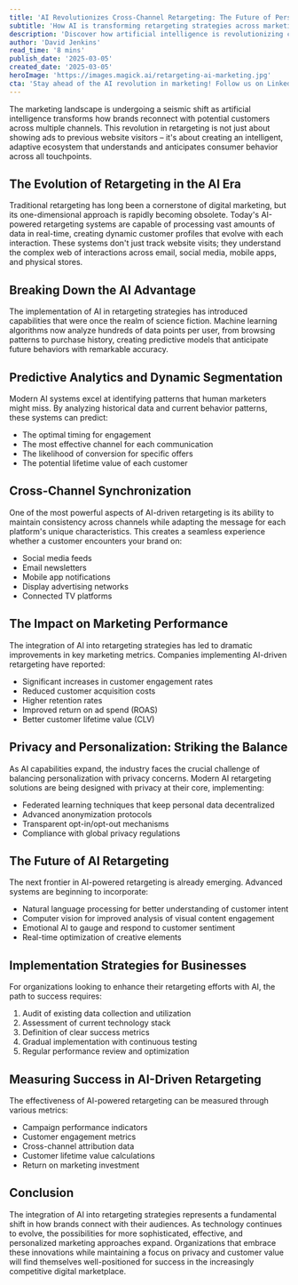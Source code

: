 ```yaml
---
title: 'AI Revolutionizes Cross-Channel Retargeting: The Future of Personalized Marketing'
subtitle: 'How AI is transforming retargeting strategies across marketing channels'
description: 'Discover how artificial intelligence is revolutionizing cross-channel retargeting, enabling brands to create more personalized and effective marketing campaigns. Learn about the latest AI capabilities, implementation strategies, and the future of intelligent customer engagement.'
author: 'David Jenkins'
read_time: '8 mins'
publish_date: '2025-03-05'
created_date: '2025-03-05'
heroImage: 'https://images.magick.ai/retargeting-ai-marketing.jpg'
cta: 'Stay ahead of the AI revolution in marketing! Follow us on LinkedIn for daily insights on the latest developments in AI-powered retargeting and digital marketing strategies.'
---
```


The marketing landscape is undergoing a seismic shift as artificial intelligence transforms how brands reconnect with potential customers across multiple channels. This revolution in retargeting is not just about showing ads to previous website visitors – it's about creating an intelligent, adaptive ecosystem that understands and anticipates consumer behavior across all touchpoints.

## The Evolution of Retargeting in the AI Era

Traditional retargeting has long been a cornerstone of digital marketing, but its one-dimensional approach is rapidly becoming obsolete. Today's AI-powered retargeting systems are capable of processing vast amounts of data in real-time, creating dynamic customer profiles that evolve with each interaction. These systems don't just track website visits; they understand the complex web of interactions across email, social media, mobile apps, and physical stores.

## Breaking Down the AI Advantage

The implementation of AI in retargeting strategies has introduced capabilities that were once the realm of science fiction. Machine learning algorithms now analyze hundreds of data points per user, from browsing patterns to purchase history, creating predictive models that anticipate future behaviors with remarkable accuracy.

## Predictive Analytics and Dynamic Segmentation

Modern AI systems excel at identifying patterns that human marketers might miss. By analyzing historical data and current behavior patterns, these systems can predict:
- The optimal timing for engagement
- The most effective channel for each communication
- The likelihood of conversion for specific offers
- The potential lifetime value of each customer

## Cross-Channel Synchronization

One of the most powerful aspects of AI-driven retargeting is its ability to maintain consistency across channels while adapting the message for each platform's unique characteristics. This creates a seamless experience whether a customer encounters your brand on:
- Social media feeds
- Email newsletters
- Mobile app notifications
- Display advertising networks
- Connected TV platforms

## The Impact on Marketing Performance

The integration of AI into retargeting strategies has led to dramatic improvements in key marketing metrics. Companies implementing AI-driven retargeting have reported:
- Significant increases in customer engagement rates
- Reduced customer acquisition costs
- Higher retention rates
- Improved return on ad spend (ROAS)
- Better customer lifetime value (CLV)

## Privacy and Personalization: Striking the Balance

As AI capabilities expand, the industry faces the crucial challenge of balancing personalization with privacy concerns. Modern AI retargeting solutions are being designed with privacy at their core, implementing:
- Federated learning techniques that keep personal data decentralized
- Advanced anonymization protocols
- Transparent opt-in/opt-out mechanisms
- Compliance with global privacy regulations

## The Future of AI Retargeting

The next frontier in AI-powered retargeting is already emerging. Advanced systems are beginning to incorporate:
- Natural language processing for better understanding of customer intent
- Computer vision for improved analysis of visual content engagement
- Emotional AI to gauge and respond to customer sentiment
- Real-time optimization of creative elements

## Implementation Strategies for Businesses

For organizations looking to enhance their retargeting efforts with AI, the path to success requires:
1. Audit of existing data collection and utilization
2. Assessment of current technology stack
3. Definition of clear success metrics
4. Gradual implementation with continuous testing
5. Regular performance review and optimization

## Measuring Success in AI-Driven Retargeting

The effectiveness of AI-powered retargeting can be measured through various metrics:
- Campaign performance indicators
- Customer engagement metrics
- Cross-channel attribution data
- Customer lifetime value calculations
- Return on marketing investment

## Conclusion

The integration of AI into retargeting strategies represents a fundamental shift in how brands connect with their audiences. As technology continues to evolve, the possibilities for more sophisticated, effective, and personalized marketing approaches expand. Organizations that embrace these innovations while maintaining a focus on privacy and customer value will find themselves well-positioned for success in the increasingly competitive digital marketplace.